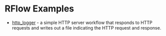 # RFlow Examples

* [http_logger](http_logger) - a simple HTTP server workflow that responds to HTTP requests and writes out a file indicating the HTTP request and response.